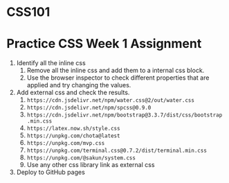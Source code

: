 # CSS101
# Practice CSS Week 1 Assignment
1. Identify all the inline css
    1. Remove all the inline css and add them to a internal css block. 
    2. Use the browser inspector to check different properties that are applied and try changing the values.
2. Add external css and check the results.
    1. `https://cdn.jsdelivr.net/npm/water.css@2/out/water.css`
    2. `https://cdn.jsdelivr.net/npm/spcss@0.9.0`
    3. `https://cdn.jsdelivr.net/npm/bootstrap@3.3.7/dist/css/bootstrap.min.css`
    4. `https://latex.now.sh/style.css`
    5. `https://unpkg.com/chota@latest`
    6. `https://unpkg.com/mvp.css`
    7. `https://unpkg.com/terminal.css@0.7.2/dist/terminal.min.css`
    8. `https://unpkg.com/@sakun/system.css`
    9. Use any other css library link as external css
3. Deploy to GitHub pages